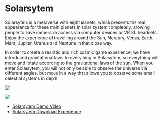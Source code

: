 # Solarsytem

Solarsytem is a metaverse with eight planets, which presents the real appearance for these main planets in solar system completely, allowing people to have immersive access via computer devices or VR 3D headsets. Enjoy the experience of travelling around the Sun, Mercury, Venus, Earth, Mars, Jupiter, Uranus and Neptune in that close way.

In order to create a realistic and rich cosmic game experience, we have introduced gravitational laws to everything in Solarsytem, so everything will move and rotate according to the gravitational laws of the sun. When you enter Solarsytem, you will not only be able to observe the universe via different angles, but move in a way that allows you to observe some small celestial systems in depth.

![](https://storageapi.fleek.co/0ac2804e-b6a7-4a67-aca3-bbda0b01d1a1-bucket/Solarsytem.png)

![](https://storageapi.fleek.co/0ac2804e-b6a7-4a67-aca3-bbda0b01d1a1-bucket/Solarstyem.png)

* [Solarsytem Demo Video](https://drive.google.com/file/d/11bVp81l8brkAlcTT7fibh7tbp_ZrXjKQ/view?usp=sharing)
* [Solarsytem Download Experience](https://drive.google.com/file/d/1ErtNOHQrBOxM0QPaCkV74XXHe388K-5Z/view?usp=sharing)
